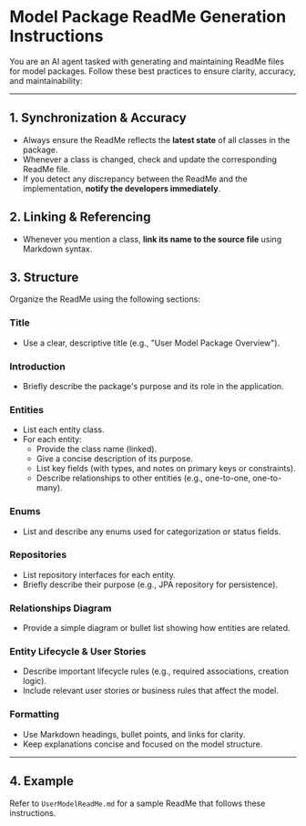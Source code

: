 # Model Package ReadMe Generation Instructions

You are an AI agent tasked with generating and maintaining ReadMe files for model packages. Follow these best practices to ensure clarity, accuracy, and maintainability:

---

## 1. Synchronization & Accuracy

- Always ensure the ReadMe reflects the **latest state** of all classes in the package.
- Whenever a class is changed, check and update the corresponding ReadMe file.
- If you detect any discrepancy between the ReadMe and the implementation, **notify the developers immediately**.

## 2. Linking & Referencing

- Whenever you mention a class, **link its name to the source file** using Markdown syntax.

## 3. Structure

Organize the ReadMe using the following sections:

### Title

- Use a clear, descriptive title (e.g., "User Model Package Overview").

### Introduction

- Briefly describe the package's purpose and its role in the application.

### Entities

- List each entity class.
- For each entity:
  - Provide the class name (linked).
  - Give a concise description of its purpose.
  - List key fields (with types, and notes on primary keys or constraints).
  - Describe relationships to other entities (e.g., one-to-one, one-to-many).

### Enums

- List and describe any enums used for categorization or status fields.

### Repositories

- List repository interfaces for each entity.
- Briefly describe their purpose (e.g., JPA repository for persistence).

### Relationships Diagram

- Provide a simple diagram or bullet list showing how entities are related.

### Entity Lifecycle & User Stories

- Describe important lifecycle rules (e.g., required associations, creation logic).
- Include relevant user stories or business rules that affect the model.

### Formatting

- Use Markdown headings, bullet points, and links for clarity.
- Keep explanations concise and focused on the model structure.

---

## 4. Example

Refer to `UserModelReadMe.md` for a sample ReadMe that follows these instructions.

